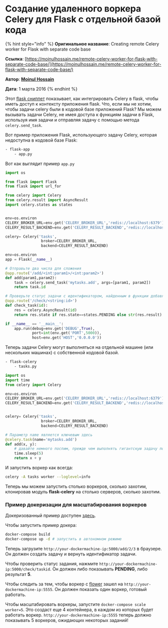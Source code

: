 # Создание удаленного воркера Celery для Flask с отдельной базой кода

{% hint style="info" %}
**Оригинальное название**: Creating remote Celery worker for Flask with separate code base

**Ссылка**: [https://moinulhossain.me/remote-celery-worker-for-flask-with-separate-code-base/](https://moinulhossain.me/remote-celery-worker-for-flask-with-separate-code-base/)

**Автор**: [**Moinul Hossain**](https://moinulhossain.me/author/moinul/)

**Дата**: 1 марта 2016
{% endhint %}

Этот [flask сниппет](http://flask.pocoo.org/docs/latest/patterns/celery/) показывает, как интегрировать Celery в flask, чтобы иметь доступ к контексту приложения flask. Что, если мы не хотим, чтобы задачи celery были в кодовой базе приложений Flask? Мы можем вызывать задачи Celery, не имея доступа к функциям задачи в Flask, используя имя задачи и отправляя задачу с помощью метода `celery.send_task`.

Вот пример приложения Flask, использующего задачу Celery, которая недоступна в кодовой базе Flask:

```bash
- flask-app
    - app.py
```

Вот как выглядит пример `app.py`

```python
import os

from flask import Flask  
from flask import url_for

from celery import Celery  
from celery.result import AsyncResult  
import celery.states as states


env=os.environ  
CELERY_BROKER_URL=env.get('CELERY_BROKER_URL','redis://localhost:6379'),  
CELERY_RESULT_BACKEND=env.get('CELERY_RESULT_BACKEND','redis://localhost:6379')

celery= Celery('tasks',  
                broker=CELERY_BROKER_URL,
                backend=CELERY_RESULT_BACKEND)

env=os.environ  
app = Flask(__name__)

# Отправьте два числа для сложения
@app.route('/add/<int:param1>/<int:param2>')
def add(param1,param2):  
    task = celery.send_task('mytasks.add', args=[param1, param2])
    return task.id

# Проверьте статус задачи с идентификатором, найденным в функции добавления
@app.route('/check/<string:id>')
def check_task(id):  
    res = celery.AsyncResult(id)
    return res.state if res.state==states.PENDING else str(res.result)

if __name__ == '__main__':  
    app.run(debug=env.get('DEBUG',True),
            port=int(env.get('PORT',5000)),
            host=env.get('HOST','0.0.0.0'))
```

Теперь задачи Celery могут выполняться на отдельной машине (или нескольких машинах) с собственной кодовой базой.

```bash
- flask-celery
    - tasks.py
```

```python
import os  
import time  
from celery import Celery

env=os.environ  
CELERY_BROKER_URL=env.get('CELERY_BROKER_URL','redis://localhost:6379'),  
CELERY_RESULT_BACKEND=env.get('CELERY_RESULT_BACKEND','redis://localhost:6379')


celery= Celery('tasks',  
                broker=CELERY_BROKER_URL,
                backend=CELERY_RESULT_BACKEND)

# Параметр name является ключевым здесь
@celery.task(name='mytasks.add')
def add(x, y):  
    # давайте немного поспим, прежде чем выполнять гигантскую задачу по сложению!
    time.sleep(5)
    return x + y
```

И запустить воркер как всегда:

```bash
celery -A tasks worker --loglevel=info
```

Теперь мы можем запустить столько воркеров, сколько захотим, клонировав модуль **flask-celery** на столько серверов, сколько захотим.

### Пример докеризации для масштабирования воркеров

Докеризованный пример доступен [здесь](https://github.com/itsrifat/flask-celery-docker-scale).

Чтобы запустить пример докера:

```bash
docker-compose build  
docker-compose up -d # запустить в автономном режиме  
```

Теперь загрузите `http://your-dockermachine-ip:5000/add/2/3` в браузере. Он должен создать задачу и вернуть идентификатор задачи.

Чтобы проверить статус задания, нажмите `http://your-dockermachine-ip:5000/check/taskid`. Он должен либо показывать **PENDING**, либо результат **5**.

Чтобы следить за тем, чтобы воркер с [flower](http://flower.readthedocs.org) зашел на `http://your-dockermachine-ip:5555`. Он должен показать один воркер, готовый работать.

Чтобы масштабировать воркеры, запустите `docker-compose scale worker=5`. Это создаст еще 4 контейнера, в каждом из которых будет работать воркер. `http://your-dockermachine-ip:5555` теперь должно показывать 5 воркеров, ожидающих некоторых заданий!
